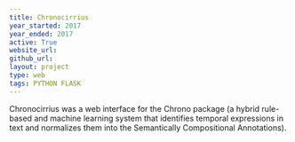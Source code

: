 ```yaml
---
title: Chronocirrius
year_started: 2017
year_ended: 2017
active: True
website_url: 
github_url: 
layout: project
type: web
tags: PYTHON FLASK
---
```


Chronocirrius was a web interface for the Chrono package (a hybrid rule-based and machine learning system that identifies temporal expressions in text and normalizes them into the Semantically Compositional Annotations).